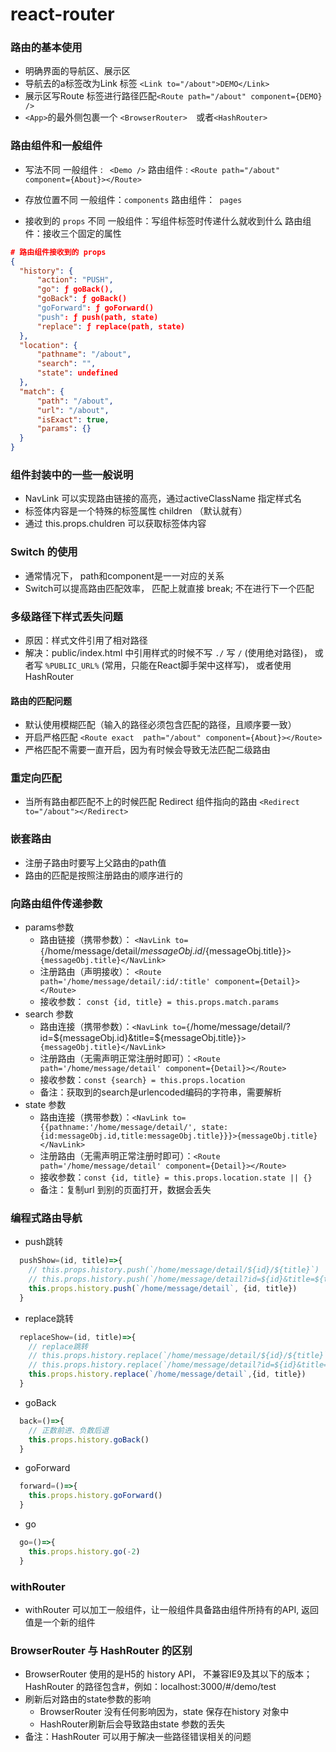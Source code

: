 # react-router

### 路由的基本使用

- 明确界面的导航区、展示区
- 导航去的a标签改为Link 标签 ` <Link to="/about">DEMO</Link> `
- 展示区写Route 标签进行路径匹配` <Route path="/about" component={DEMO} /> `
- ` <App> `的最外侧包裹一个 `<BrowserRouter>  `或者`<HashRouter>`

### 路由组件和一般组件

- 写法不同
  一般组件 : ` <Demo />`
  路由组件 : `<Route path="/about" component={About}></Route>`

- 存放位置不同
  一般组件：`components`
  路由组件：` pages`

- 接收到的 `props` 不同
  一般组件：写组件标签时传递什么就收到什么
  路由组件：接收三个固定的属性

```json
# 路由组件接收到的 props
{
  "history": {
      "action": "PUSH",
      "go": ƒ goBack(),
      "goBack": ƒ goBack()
      "goForward": ƒ goForward()
      "push": ƒ push(path, state)
      "replace": ƒ replace(path, state)
  },
  "location": {
      "pathname": "/about",
      "search": "",
      "state": undefined
  },
  "match": {
      "path": "/about",
      "url": "/about",
      "isExact": true,
      "params": {}
  }
}
```

### 组件封装中的一些一般说明

- NavLink 可以实现路由链接的高亮，通过activeClassName 指定样式名
- 标签体内容是一个特殊的标签属性 children （默认就有）
- 通过 this.props.chuldren 可以获取标签体内容

### Switch 的使用

- 通常情况下， path和component是一一对应的关系
- Switch可以提高路由匹配效率， 匹配上就直接 break; 不在进行下一个匹配

### 多级路径下样式丢失问题

- 原因：样式文件引用了相对路径
- 解决：public/index.html 中引用样式的时候不写 `./` 写 `/` (使用绝对路径)， 或者写 `%PUBLIC_URL%` (常用，只能在React脚手架中这样写)， 或者使用 HashRouter

#### 路由的匹配问题

- 默认使用模糊匹配（输入的路径必须包含匹配的路径，且顺序要一致）
- 开启严格匹配 `<Route exact  path="/about" component={About}></Route>`
- 严格匹配不需要一直开启，因为有时候会导致无法匹配二级路由

### 重定向匹配

- 当所有路由都匹配不上的时候匹配 Redirect 组件指向的路由 `<Redirect to="/about"></Redirect>`

### 嵌套路由

- 注册子路由时要写上父路由的path值
- 路由的匹配是按照注册路由的顺序进行的

### 向路由组件传递参数

- params参数
  - 路由链接（携带参数）： `<NavLink to={`/home/message/detail/${messageObj.id}/${messageObj.title}`}>{messageObj.title}</NavLink>`
  - 注册路由（声明接收）： `<Route path='/home/message/detail/:id/:title' component={Detail}></Route>`
  - 接收参数： `const {id, title} = this.props.match.params`
- search 参数
  - 路由连接（携带参数）：`<NavLink to={`/home/message/detail/?id=${messageObj.id}&title=${messageObj.title}`}>{messageObj.title}</NavLink>`
  - 注册路由（无需声明正常注册时即可）：`<Route path='/home/message/detail' component={Detail}></Route>`
  - 接收参数：`const {search} = this.props.location`
  - 备注：获取到的search是urlencoded编码的字符串，需要解析
- state 参数
  - 路由连接（携带参数）：`<NavLink to={{pathname:'/home/message/detail/', state:{id:messageObj.id,title:messageObj.title}}}>{messageObj.title}</NavLink>`
  - 注册路由（无需声明正常注册时即可）：`<Route path='/home/message/detail' component={Detail}></Route>`
  - 接收参数：`const {id, title} = this.props.location.state || {}`
  - 备注：复制url 到别的页面打开，数据会丢失

### 编程式路由导航

- push跳转

```javascript
  pushShow=(id, title)=>{
    // this.props.history.push(`/home/message/detail/${id}/${title}`)
    // this.props.history.push(`/home/message/detail?id=${id}&title=${title}`)
    this.props.history.push(`/home/message/detail`, {id, title})
  }
```

- replace跳转

```javascript
  replaceShow=(id, title)=>{
    // replace跳转
    // this.props.history.replace(`/home/message/detail/${id}/${title}`)
    // this.props.history.replace(`/home/message/detail?id=${id}&title=${title}`)
    this.props.history.replace(`/home/message/detail`,{id, title})
  }
```

- goBack

```javascript
  back=()=>{
    // 正数前进、负数后退
    this.props.history.goBack()
  }
```

- goForward

```javascript
  forward=()=>{
    this.props.history.goForward()
  }
```

- go

```javascript
  go=()=>{
    this.props.history.go(-2)
  }
```

### withRouter
- withRouter 可以加工一般组件，让一般组件具备路由组件所持有的API, 返回值是一个新的组件


### BrowserRouter 与 HashRouter 的区别
- BrowserRouter 使用的是H5的 history API， 不兼容IE9及其以下的版本； HashRouter 的路径包含#，例如：localhost:3000/#/demo/test
- 刷新后对路由的state参数的影响
    - BrowserRouter 没有任何影响因为，state 保存在history 对象中
    - HashRouter刷新后会导致路由state 参数的丢失
- 备注：HashRouter 可以用于解决一些路径错误相关的问题